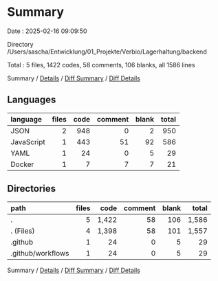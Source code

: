 # Summary

Date : 2025-02-16 09:09:50

Directory /Users/sascha/Entwicklung/01_Projekte/Verbio/Lagerhaltung/backend

Total : 5 files,  1422 codes, 58 comments, 106 blanks, all 1586 lines

Summary / [Details](details.md) / [Diff Summary](diff.md) / [Diff Details](diff-details.md)

## Languages
| language | files | code | comment | blank | total |
| :--- | ---: | ---: | ---: | ---: | ---: |
| JSON | 2 | 948 | 0 | 2 | 950 |
| JavaScript | 1 | 443 | 51 | 92 | 586 |
| YAML | 1 | 24 | 0 | 5 | 29 |
| Docker | 1 | 7 | 7 | 7 | 21 |

## Directories
| path | files | code | comment | blank | total |
| :--- | ---: | ---: | ---: | ---: | ---: |
| . | 5 | 1,422 | 58 | 106 | 1,586 |
| . (Files) | 4 | 1,398 | 58 | 101 | 1,557 |
| .github | 1 | 24 | 0 | 5 | 29 |
| .github/workflows | 1 | 24 | 0 | 5 | 29 |

Summary / [Details](details.md) / [Diff Summary](diff.md) / [Diff Details](diff-details.md)